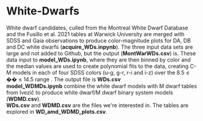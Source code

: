 # White-Dwarfs
White dwarf candidates, culled from the Montreal White Dwarf Database and the Fusillo et al. 2021 tables at Warwick University are merged with SDSS and Gaia observations to produce color-magnitude plots for DA, DB and DC white dwarfs (**acquire_WDs.inpynb**). The three input data sets are large and not added to Github, but the output (**MontWarWDs.csv**) is. These data input to **model_WDs.ipynb**, where they are then binned by color and the median values are used to create polynomial fits to the data, creating C-M models in each of four SDSS colors (u-g, g-r, r-i and i-z) over the 8.5 ≤ �� ≤ 14.5 range . The output file is **WDs.csv**<br>
**model_WDMDs.ipynb** combine the white dwarf models with M dwarf tables from Ivezič to produce white dwarf/M dwarf binary system models (**WDMD.csv**).<br>
**WDs.csv** and **WDMD.csv** are the files we're interested in. The tables are explored in **WD_amd_WDMD_plots.csv**.



